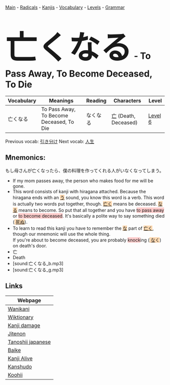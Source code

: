 <style> bigfont {font-size: 100px}</style>
[Main](../README.md) -
[Radicals](../radicals.md) -
[Kanjis](../kanjis.md) -
[Vocabulary](../vocabulary.md) -
[Levels](../levels.md) -
[Grammar](../grammar.md)
# <bigfont> 亡くなる</bigfont> - To Pass Away, To Become Deceased, To Die 

| Vocabulary | Meanings | Reading | Characters | Level |
| --- | --- | --- | --- | --- |
| 亡くなる | To Pass Away, To Become Deceased, To Die | なくなる |  [亡](../kanjis/亡.md) (Death, Deceased) | [Level 6](../levels/wk_level6.md) |

Previous vocab: [引き分け](引き分け.md) Next vocab: [人生](人生.md) 

## Mnemonics:
もし母さんが亡くなったら、僕の料理を作ってくれる人がいなくなってしまう。
* If my mom passes away, the person who makes food for me will be gone.
* This word consists of kanji with hiragana attached. Because the hiragana ends with an <span style="background-color:#fed8b1"> [う](https://jisho.org/search/う)</span> sound, you know this word is a verb. This word is actually two words put together, though. <span style="background-color:#fed8b1"> [亡く](https://jisho.org/search/亡く)</span> means be deceased. <span style="background-color:#fed8b1"> [なる]([な](https://jisho.org/search/な)る)</span> means to become. So put that all together and you have <span style="background-color:#ffcccb"> to pass away</span> or <span style="background-color:#ffcccb"> to become deceased</span>. It's basically a polite way to say something died (<span style="background-color:#fed8b1"> [死ぬ](https://jisho.org/search/死ぬ)</span>).
* To learn to read this kanji you have to remember the <span style="background-color:#fed8b1"> [な](https://jisho.org/search/な)</span> part of <span style="background-color:#fed8b1"> [亡く](https://jisho.org/search/亡く)</span>, though our mnemonic will use the whole thing.<br />If you're about to become deceased, you are probably <span style="background-color:#ffcccb"> knock</span>ing (<span style="background-color:#fed8b1"> [な](https://jisho.org/search/な)く</span>) on death's door.
* 亡
* Death
* [sound:亡くなる_b.mp3]
* [sound:亡くなる_g.mp3]


## Links 

| Webpage |
| --- |
| [Wanikani          ](https://www.wanikani.com/kanji/亡くなる) |
| [Wiktionary        ](https://en.wiktionary.org/wiki/亡くなる) |
| [Kanji damage      ](http://www.kanjidamage.com/kanji/search?utf8=✓&q=亡くなる) |
| [Jitenon           ](https://jitenon.com/kanji/亡くなる) |
| [Tanoshii japanese ](https://www.tanoshiijapanese.com/dictionary/kanji.cfm?k=亡くなる) |
| [Baike             ](https://baike.baidu.com/item/亡くなる) |
| [Kanji Alive       ](https://app.kanjialive.com/亡くなる) |
| [Kanshudo          ](https://www.kanshudo.com/searchmn?q=亡くなる) |
| [Koohii            ](https://kanji.koohii.com/study/kanji/亡くなる) |
